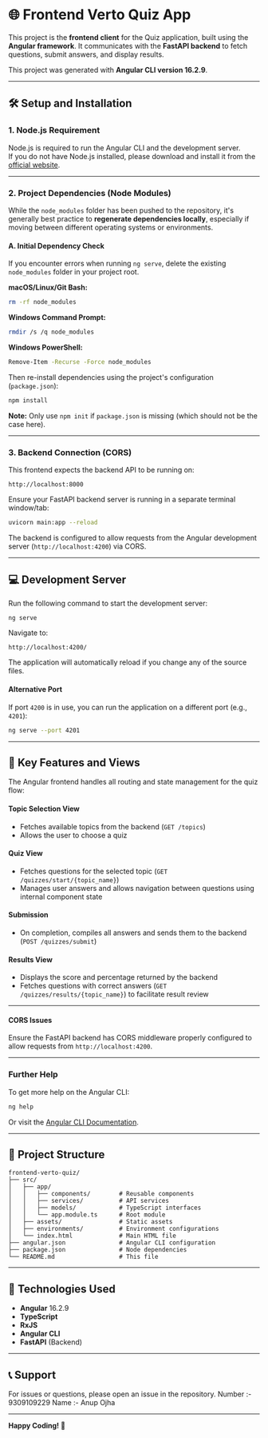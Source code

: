 # 🌐 Frontend Verto Quiz App

This project is the **frontend client** for the Quiz application, built using the **Angular framework**. It communicates with the **FastAPI backend** to fetch questions, submit answers, and display results.

This project was generated with **Angular CLI version 16.2.9**.

---

## 🛠️ Setup and Installation

### 1. Node.js Requirement

Node.js is required to run the Angular CLI and the development server.  
If you do not have Node.js installed, please download and install it from the [official website](https://nodejs.org).

---

### 2. Project Dependencies (Node Modules)

While the `node_modules` folder has been pushed to the repository, it's generally best practice to **regenerate dependencies locally**, especially if moving between different operating systems or environments.

#### A. Initial Dependency Check

If you encounter errors when running `ng serve`, delete the existing `node_modules` folder in your project root.

**macOS/Linux/Git Bash:**
```bash
rm -rf node_modules
```

**Windows Command Prompt:**
```bash
rmdir /s /q node_modules
```

**Windows PowerShell:**
```bash
Remove-Item -Recurse -Force node_modules
```

Then re-install dependencies using the project's configuration (`package.json`):

```bash
npm install
```

**Note:** Only use `npm init` if `package.json` is missing (which should not be the case here).

---

### 3. Backend Connection (CORS)

This frontend expects the backend API to be running on:

```
http://localhost:8000
```

Ensure your FastAPI backend server is running in a separate terminal window/tab:

```bash
uvicorn main:app --reload
```

The backend is configured to allow requests from the Angular development server (`http://localhost:4200`) via CORS.

---

## 💻 Development Server

Run the following command to start the development server:

```bash
ng serve
```

Navigate to:

```
http://localhost:4200/
```

The application will automatically reload if you change any of the source files.

#### Alternative Port

If port `4200` is in use, you can run the application on a different port (e.g., `4201`):

```bash
ng serve --port 4201
```

---

## 📝 Key Features and Views

The Angular frontend handles all routing and state management for the quiz flow:

#### Topic Selection View
- Fetches available topics from the backend (`GET /topics`)
- Allows the user to choose a quiz

#### Quiz View
- Fetches questions for the selected topic (`GET /quizzes/start/{topic_name}`)
- Manages user answers and allows navigation between questions using internal component state

#### Submission
- On completion, compiles all answers and sends them to the backend (`POST /quizzes/submit`)

#### Results View
- Displays the score and percentage returned by the backend
- Fetches questions with correct answers (`GET /quizzes/results/{topic_name}`) to facilitate result review

---

#### CORS Issues

Ensure the FastAPI backend has CORS middleware properly configured to allow requests from `http://localhost:4200`.

---

### Further Help

To get more help on the Angular CLI:

```bash
ng help
```

Or visit the [Angular CLI Documentation](https://angular.io/cli).

---

## 📄 Project Structure

```
frontend-verto-quiz/
├── src/
│   ├── app/
│   │   ├── components/        # Reusable components
│   │   ├── services/          # API services
│   │   ├── models/            # TypeScript interfaces
│   │   └── app.module.ts      # Root module
│   ├── assets/                # Static assets
│   ├── environments/          # Environment configurations
│   └── index.html             # Main HTML file
├── angular.json               # Angular CLI configuration
├── package.json               # Node dependencies
└── README.md                  # This file
```

---

## 🚀 Technologies Used

- **Angular** 16.2.9
- **TypeScript**
- **RxJS**
- **Angular CLI**
- **FastAPI** (Backend)

---

## 📞 Support

For issues or questions, please open an issue in the repository.
Number :- 9309109229
Name :- Anup Ojha

---

**Happy Coding! 🚀**
